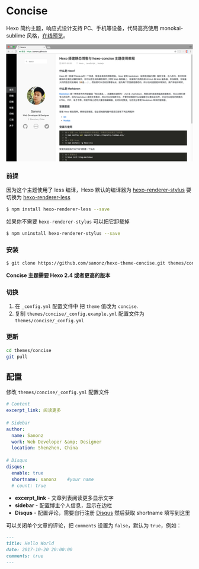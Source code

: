 # Concise

Hexo 简约主题，响应式设计支持 PC、手机等设备，代码高亮使用 monokai-sublime 风格，[在线预览](https://sanonz.github.io/)。

![Preview](preview.png)


### 前提

因为这个主题使用了 less 编译，Hexo 默认的编译器为 [hexo-renderer-stylus](https://github.com/hexojs/hexo-renderer-stylus) 要切换为 [hexo-renderer-less](https://github.com/hexojs/hexo-renderer-less)
```bash
$ npm install hexo-renderer-less --save
```

如果你不需要 `hexo-renderer-stylus` 可以把它卸载掉
```bash
$ npm uninstall hexo-renderer-stylus --save
```

### 安装

``` bash
$ git clone https://github.com/sanonz/hexo-theme-concise.git themes/concise
```

**Concise 主题需要 Hexo 2.4 或者更高的版本**

### 切换

1. 在 `_config.yml` 配置文件中 把 `theme` 值改为 `concise`.
2. 复制 `themes/concise/_config.example.yml` 配置文件为 `themes/concise/_config.yml`

### 更新

``` bash
cd themes/concise
git pull
```

## 配置

修改 `themes/concise/_config.yml` 配置文件

``` yml
# Content
excerpt_link: 阅读更多

# Sidebar
author:
  name: Sanonz
  work: Web Developer &amp; Designer
  location: Shenzhen, China

# Disqus 
disqus:
  enable: true
  shortname: sanonz    #your name
  # count: true
```

- **excerpt_link** - 文章列表阅读更多显示文字
- **sidebar** - 配置博主个人信息，显示在边栏
- **Disqus** - 配置评论，需要自行注册 [Disqus](https://disqus.com/) 然后获取 shortname 填写到这里

可以关闭单个文章的评论，把 `comments` 设置为 `false`，默认为 `true`，例如：
```md
---
title: Hello World
date: 2017-10-20 20:00:00
comments: true
---
```
